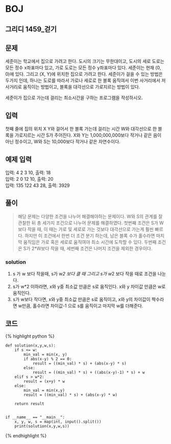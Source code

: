 # BOJ

## 그리디 1459_걷기

## 문제

세준이는 학교에서 집으로 가려고 한다. 도시의 크기는 무한대이고, 도시의 세로 도로는 모든 정수 x좌표마다 있고, 가로 도로는 모든 정수 y좌표마다 있다. 세준이는 현재 (0, 0)에 있다. 그리고 (X, Y)에 위치한 집으로 가려고 한다. 세준이가 걸을 수 있는 방법은 두가지 인데, 하나는 도로를 따라서 가로나 세로로 한 블록 움직여서 이번 사거리에서 저 사거리로 움직이는 방법이고, 블록을 대각선으로 가로지르는 방법이 있다.

세준이가 집으로 가는데 걸리는 최소시간을 구하는 프로그램을 작성하시오.

## 입력

첫째 줄에 집의 위치 X Y와 걸어서 한 블록 가는데 걸리는 시간 W와 대각선으로 한 블록을 가로지르는 시간 S가 주어진다. X와 Y는 1,000,000,000보다 작거나 같은 음이 아닌 정수이고, W와 S는 10,000보다 작거나 같은 자연수이다.

## 예제 입력
입력: 4 2 3 10, 출력: 18<br>
입력: 2 0 12 10, 출력: 20<br>
입력: 135 122 43 28, 출력: 3929<br>

## 풀이
> 해당 문제는 다양한 조건을 나누어 해결해야하는 문제이다. W와 S의 관계를 잘 관찰한 뒤 총 세가지 조건으로 나누어 문제를 해결하였다. 첫번째 조건은 S가 W보다 작을 때,
> 이 때는 가로 및 세로로 가는 것보다 대각선으로 가는게 훨씬 빠르다. 하지만 이 조건에서 한번 더 조건 분기 하는데, 남은 블록 수가 홀수라면 마지막 움직임은 가로 혹은 세로로 움직여야 최소 시간에 도착할 수 있다.
> 두번째 조건은 S가 2*W보다 작을 때, 세번째 조건은 나머지 조건을 제외한 경우이다.

### solution
1. s 가 w 보다 작을때, s가 w*2 보다 클 때 그리고 s가 w*2 보다 작을 때로 조건을 나눈다.
2. s가 w*2 이하라면, x와 y중 최소값 만큼은 s로 움직인다. x와 y 차이값 만큼은 w로 움직인다.
3. s가 w보다 작다면, x와 y중 최소값 만큼은 s로 움직이고, x와 y의 차이값이 짝수라면 w만큼, 홀수라면 차이값-1 으로 s를 움직이고 마지막 w를 더해준다.

## 코드

{% highlight python %}

    def solution(x,y,w,s):
        if s <= w:
            min_val = min(x, y)
            if abs(x-y) % 2 == 0:
                result = ((min_val) * s) + (abs(x-y) * s)
            else:
                result = ((min_val) * s) + ((abs(x-y)-1) * s) + w
        elif s > w*2:
            result = (x+y) * w
        else:
            min_val = min(x,y)
            result = ((min_val) * s) + (abs(x-y) * w)
    
        return result
    
    
    if __name__ == "__main__":
        x, y, w, s = map(int, input().split())
        print(solution(x,y,w,s))

{% endhighlight %}